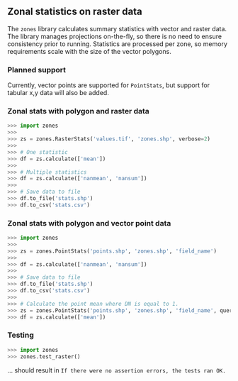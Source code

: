 Zonal statistics on raster data
---

The `zones` library calculates summary statistics with vector and raster data. The library manages projections on-the-fly, 
so there is no need to ensure consistency prior to running.  Statistics are processed per zone, so memory requirements 
scale with the size of the vector polygons. 

### Planned support

Currently, vector points are supported for `PointStats`, but support for tabular x,y data will 
also be added.


### Zonal stats with polygon and raster data

```python
>>> import zones
>>>
>>> zs = zones.RasterStats('values.tif', 'zones.shp', verbose=2)
>>>
>>> # One statistic
>>> df = zs.calculate(['mean'])
>>>
>>> # Multiple statistics
>>> df = zs.calculate(['nanmean', 'nansum'])
>>>
>>> # Save data to file
>>> df.to_file('stats.shp')
>>> df.to_csv('stats.csv')
```

### Zonal stats with polygon and vector point data

```python
>>> import zones
>>>
>>> zs = zones.PointStats('points.shp', 'zones.shp', 'field_name')
>>>
>>> df = zs.calculate(['nanmean', 'nansum'])
>>>
>>> # Save data to file
>>> df.to_file('stats.shp')
>>> df.to_csv('stats.csv')
>>>
>>> # Calculate the point mean where DN is equal to 1.
>>> zs = zones.PointStats('points.shp', 'zones.shp', 'field_name', query="DN == 1")
>>> df = zs.calculate(['mean'])

```

### Testing

```python
>>> import zones
>>> zones.test_raster()
```

... should result in `If there were no assertion errors, the tests ran OK.`

